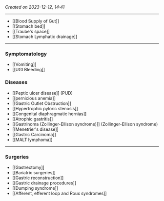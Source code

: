 *Created on 2023-12-12, 14:41* 

---
- [[Blood Supply of Gut]] 
- [[Stomach bed]] 
- [[Traube's space]] 
- [[Stomach Lymphatic drainage]] 

---
### Symptomatology
- [[Vomiting]]
- [[UGI Bleeding]] 

### Diseases
- [[Peptic ulcer disease]] (PUD)
- [[pernicious anemia]] 
- [[Gastric Outlet Obstruction]] 
- [[Hypertrophic pyloric stenosis]] 
- [[Congenital diaphragmatic hernias]] 
- [[Atrophic gastritis]] 
- [[Gastrinoma (Zollinger-Ellison syndrome)]] (Zollinger-Ellison syndrome)
- [[Menetrier's disease]] 
- [[Gastric Carcinoma]] 
- [[MALT lymphoma]] 
---
### Surgeries 
- [[Gastrectomy]]
- [[Bariatric surgeries]] 
- [[Gastric reconstruction]]  
- [[Gastric drainage procedures]]  
- [[Dumping syndrome]]  
- [[Afferent, efferent loop and Roux syndromes]] 